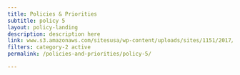 ```yaml
---
title: Policies & Priorities
subtitle: policy 5
layout: policy-landing
description: description here
link: www.s3.amazonaws.com/sitesusa/wp-content/uploads/sites/1151/2017/05/CIO-Council-State-of-Federal-IT-Report-January-2017-1.pdf
filters: category-2 active
permalink: /policies-and-priorities/policy-5/

---
```

